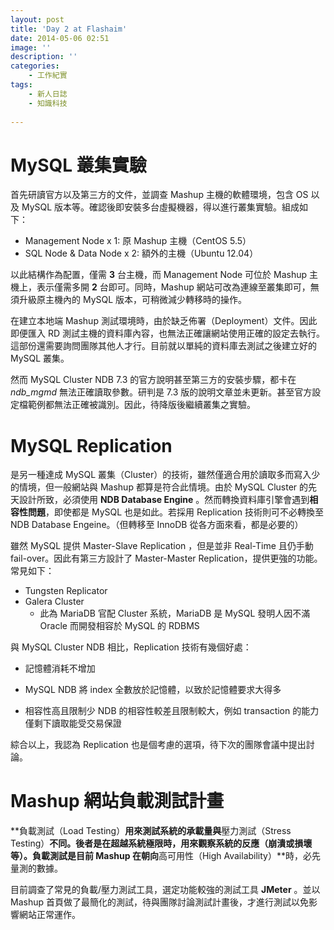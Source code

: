 ```yaml
---
layout: post
title: 'Day 2 at Flashaim'
date: 2014-05-06 02:51
image: ''
description: ''
categories:
    - 工作紀實
tags:
    - 新人日誌
    - 知識科技
 
---
```

# MySQL 叢集實驗
首先研讀官方以及第三方的文件，並調查 Mashup 主機的軟體環境，包含 OS 以及 MySQL 版本等。確認後即安裝多台虛擬機器，得以進行叢集實驗。組成如下：
 + Management Node x 1: 原 Mashup 主機（CentOS 5.5） 
 + SQL Node & Data Node x 2: 額外的主機（Ubuntu 12.04）
 
以此結構作為配置，僅需 **3** 台主機，而 Management Node 可位於 Mashup 主機上，表示僅需多開 **2** 台即可。同時，Mashup 網站可改為連線至叢集即可，無須升級原主機內的 MySQL 版本，可稍微減少轉移時的操作。

在建立本地端 Mashup 測試環境時，由於缺乏佈署（Deployment）文件。因此即便匯入 RD 測試主機的資料庫內容，也無法正確讓網站使用正確的設定去執行。這部份還需要詢問團隊其他人才行。目前就以單純的資料庫去測試之後建立好的 MySQL 叢集。

然而 MySQL Cluster NDB 7.3 的官方說明甚至第三方的安裝步驟，都卡在 *ndb_mgmd* 無法正確讀取參數。研判是 7.3 版的說明文章並未更新。甚至官方設定檔範例都無法正確被識別。因此，待降版後繼續叢集之實驗。

# MySQL Replication 
是另一種達成 MySQL 叢集（Cluster）的技術，雖然僅適合用於讀取多而寫入少的情境，但一般網站與 Mashup 都算是符合此情境。由於 MySQL Cluster 的先天設計所致，必須使用 **NDB Database Engine** 。然而轉換資料庫引擎會遇到**相容性問題**，即使都是 MySQL 也是如此。若採用 Replication 技術則可不必轉換至 NDB Database Engeine。（但轉移至 InnoDB 從各方面來看，都是必要的）

雖然 MySQL 提供 Master-Slave Replication ，但是並非 Real-Time 且仍手動 fail-over。因此有第三方設計了 Master-Master Replication，提供更強的功能。常見如下：
 + Tungsten Replicator
 + Galera Cluster
   - 此為 MariaDB 官配 Cluster 系統，MariaDB 是 MySQL 發明人因不滿 Oracle 而開發相容於 MySQL 的 RDBMS

與 MySQL Cluster NDB 相比，Replication 技術有幾個好處：
 + 記憶體消耗不增加
  - MySQL NDB 將 index 全數放於記憶體，以致於記憶體要求大得多
 + 相容性高且限制少
    NDB 的相容性較差且限制較大，例如 transaction 的能力僅剩下讀取能受交易保證

綜合以上，我認為 Replication 也是個考慮的選項，待下次的團隊會議中提出討論。

# Mashup 網站負載測試計畫
**負載測試（Load Testing）**用來測試系統的承載量與**壓力測試（Stress Testing）**不同。後者是在超越系統極限時，用來觀察系統的反應（崩潰或損壞等）。負載測試是目前 Mashup 在朝向**高可用性（High Availability）**時，必先量測的數據。

目前調查了常見的負載/壓力測試工具，選定功能較強的測試工具 **JMeter** 。並以 Mashup 首頁做了最簡化的測試，待與團隊討論測試計畫後，才進行測試以免影響網站正常運作。
